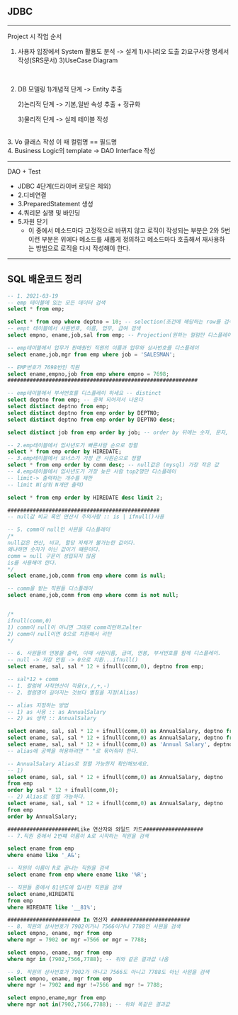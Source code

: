 ## JDBC

---
Project 시 작업 순서

1. 사용자 입장에서 System 활용도 분석 -> 설계
    1)시나리오 도출
    2)요구사항 명세서 작성(SRS문서)
    3)UseCase Diagram
<br/>

2. DB 모델링
    1)개념적 단계 
    -> Entity 추출

    2)논리적 단계 
    -> 기본,일반 속성 추출 + 정규화
    
    3)물리적 단계 
    -> 실제 테이블 작성
<br/>
3. Vo 클래스 작성
    이 때 컬럼명 == 필드명
<br/>
4. Business Logic의 template
   -> DAO Interface 작성

---
DAO + Test
 * JDBC 4단계(드라이버 로딩은 제외)
 * 2.디비연결
 * 3.PreparedStatement 생성
 * 4.쿼리문 실행 및 바인딩
 * 5.자원 닫기
    * 이 중에서 메소드마다 고정적으로 바뀌지 않고 로직이 작성되는 부분은 2와 5번 이런 부분은 위에다 메소드를 새롭게 정의하고 	메소드마다 호출해서 재사용하는 방법으로 로직을 다시 작성해야 한다.
***

## SQL 배운코드 정리

```SQL
-- 1. 2021-03-19
-- emp 테이블에 있는 모든 데이터 검색
select * from emp;

select * from emp where deptno = 10; -- selection(조건에 해당하는 row를 검색)
-- empt 테이블에서 사원번호, 이름, 업무, 급여 검색
select empno, ename,job,sal from emp; -- Projection(원하는 컬럼만 디스플레이)

-- emp테이블에서 업무가 판매원인 직원의 이름과 업무와 상사번호를 디스플레이
select ename,job,mgr from emp where job = 'SALESMAN';

-- EMP번호가 7698번인 직원
select ename,empno,job from emp where empno = 7698;
############################################################

-- emp테이블에서 부서번호를 디스플레이 하세요 -- distinct
select deptno from emp; -- 중복 되어져서 나온다
select distinct deptno from emp;
select distinct deptno from emp order by DEPTNO;
select distinct deptno from emp order by DEPTNO desc;

select distinct job from emp order by job; -- order by 뒤에는 숫자, 문자, 날짜 정렬 다 됌!

-- 2.emp테이블에서 입사년도가 빠른사람 순으로 정렬
select * from emp order by HIREDATE;
-- 3.emp테이블에서 보너스가 가장 큰 사원순으로 정렬
select * from emp order by comm	desc; -- null값은 (mysql) 가장 작은 값
-- 4.emp테이블에서 입사년도가 가장 늦은 사람 top2명만 디스플레이 
-- limit-> 출력하는 개수를 제한
-- limit N(상위 N개만 출력)

select * from emp order by HIREDATE desc limit 2;

################################################
-- null값 비교 혹인 연산시 주의사항 :: is | ifnull()사용

-- 5. comm이 null인 사원을 디스플레이
/*
null값은 연산, 비교, 할당 자체가 불가는한 값이다.
왜냐하면 숫자가 아닌 값이기 떄문이다.
comm = null 구문이 성립되지 않음
is를 사용해야 한다.
*/
select ename,job,comm from emp where comm is null;

-- comm을 받는 직원들 디스플레이
select ename,job,comm from emp where comm is not null;


/*
ifnull(comm,0)
1) comm이 null이 아니면 그대로 comm리턴하고alter
2) comm이 null이면 0으로 치환해서 리턴
*/

-- 6. 사원들의 연봉을 출력, 이때 사원이름, 급여, 연봉, 부서번호를 함께 디스플레이.
-- null -> 저장 안됨 -> 0으로 치환...ifnull()
select ename, sal, sal * 12 + ifnull(comm,0), deptno from emp; 

-- sal*12 + comm
-- 1. 칼럼에 사칙연산이 적용(x,/,+,-)
-- 2. 컬럼명이 길어지는 것보다 별칭을 지정(Alias)

-- alias 지정하는 방법 
-- 1) as 사용 :: as AnnualSalary
-- 2) as 생략 :: AnnualSalary

select ename, sal, sal * 12 + ifnull(comm,0) as AnnualSalary, deptno from emp; 
select ename, sal, sal * 12 + ifnull(comm,0) as AnnualSalary, deptno from emp; -- alias명은 반드시 공백이 있으면 안됌
select ename, sal, sal * 12 + ifnull(comm,0) as 'Annual Salary', deptno from emp; 
-- alias에 공백을 허용하려면 " "로 묶어줘야 한다.

-- AnnualSalary Alias로 정렬 가능한지 확인해보세요.
-- 1)
select ename, sal, sal * 12 + ifnull(comm,0) as AnnualSalary, deptno 
from emp 
order by sal * 12 + ifnull(comm,0);
-- 2) Alias로 정렬 가능하다.
select ename, sal, sal * 12 + ifnull(comm,0) as AnnualSalary, deptno 
from emp 
order by AnnualSalary;

######################Like 연산자와 와일드 카드###################
-- 7.직원 중에서 2번쨰 이름이 A로 시작하는 직원을 검색

select ename from emp
where ename like '_A&';

-- 직원의 이름이 R로 끝나는 직원을 검색
select ename from emp where ename like '%R';

-- 직원들 중에서 81년도에 입사한 직원을 검색
select ename,HIREDATE
from emp 
where HIREDATE like '__81%';

####################### In 연산자 #########################
-- 8. 직원의 상사번호가 7902이거나 7566이거나 7788인 사원을 검색
select empno, ename, mgr from emp
where mgr = 7902 or mgr =7566 or mgr = 7788;

select empno, ename, mgr from emp
where mgr in (7902,7566,7788); -- 위와 같은 결과값 나옴

-- 9. 직원의 상사번호가 7902가 아니고 7566도 아니고 7788도 아닌 사원을 검색
select empno, ename, mgr from emp
where mgr != 7902 and mgr !=7566 and mgr != 7788;

select empno,ename,mgr from emp
where mgr not in(7902,7566,7788); -- 위와 똑같은 결과값